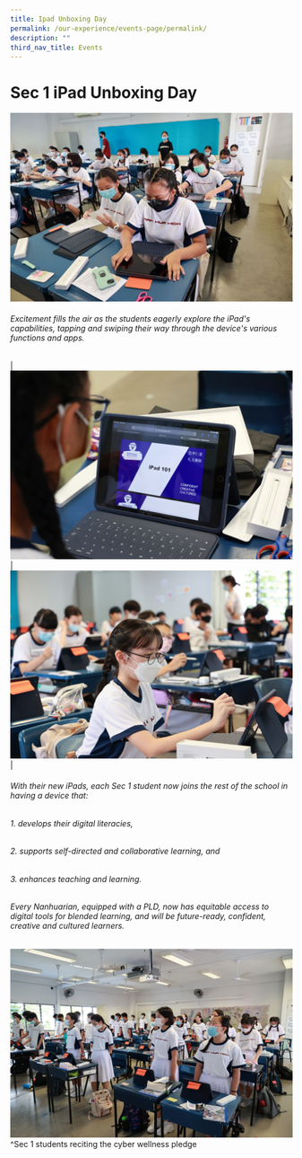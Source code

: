 ```yaml
---
title: Ipad Unboxing Day
permalink: /our-experience/events-page/permalink/
description: ""
third_nav_title: Events
---
```

# Sec 1 iPad Unboxing Day

![](/images/Sec%201%20iPad%20Unboxing%20(24)%20-%20Edited.png)
###### Excitement fills the air as the students eagerly explore the iPad's capabilities, tapping and swiping their way through the device's various functions and apps.

| ![](/images/Sec%201%20iPad%20Unboxing%20(150)edited.jpg) | ![](/images/Sec%201%20iPad%20Unboxing%20(115)%20edited.jpg) | 

###### With their new iPads, each Sec 1 student now joins the rest of the school in having a device that:
###### 1.  develops their digital literacies,
###### 2.  supports self-directed and collaborative learning, and 
###### 3.  enhances teaching and learning. 

###### Every Nanhuarian, equipped with a PLD, now has equitable access to digital tools for blended learning, and will be future-ready, confident, creative and cultured learners.

![](/images/Sec%201%20iPad%20Unboxing%20(162)%20edited.jpg)
^Sec 1 students reciting the cyber wellness pledge